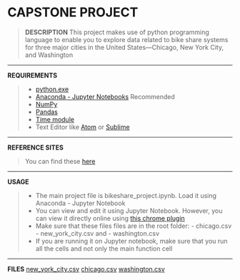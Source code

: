 # CAPSTONE PROJECT
> **DESCRIPTION**
This project makes use of python programming language to enable you to explore data related to bike share systems for three major cities in the United States—Chicago, New York City, and Washington
---

**REQUIREMENTS**
>* [python.exe](https://python.org)
>* [Anaconda - Jupyter Notebooks](https://anaconda.com/install) Recommended
>* [NumPy](https://numpy.org/install/)
>* [Pandas](https://pandas.pydata.org/)
>* [Time module](https://pypi.org/project/time/)
>* Text Editor like [Atom](https://atom.io) or [Sublime](https://sublimetext.com/download)
---
**REFERENCE SITES**
> You can find these [here](reference-sites.txt)
---

**USAGE**
>* The main project file is bikeshare_project.ipynb. Load it using Anaconda - Jupyter Notebook
>* You can view and edit it using Jupyter Notebook. However, you can view it directly online using [this chrome plugin](https://chrome.google.com/webstore/detail/jupyter-notebooks-ipynb-v/obgkpboeomlhgaphgcodgmpphdohclgj)
>* Make sure that these files files are in the root folder:
    - chicago.csv
    - new_york_city.csv and
    - washington.csv
>* If you are running it on Jupyter notebook, make sure that you run all the cells and not only the main function cell
---
**FILES**
[new_york_city.csv](https://drive.google.com/file/d/13kjLpZRQl5dboZ7l7YDEU5MQigRGR__4/view?usp=sharing)
[chicago.csv](https://drive.google.com/file/d/116HMmG--VNp6X4e6iHmRwN7NwOa_xFHy/view?usp=sharing)
[washington.csv](https://drive.google.com/file/d/1SUly07qi5QTJ-nNRv5-CP_aVNjWJ-oXC/view?usp=sharing)


